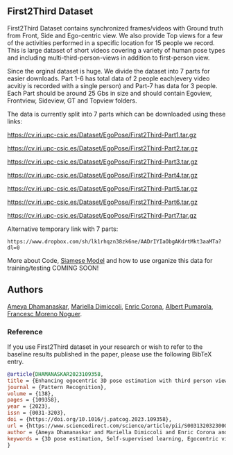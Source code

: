 ## First2Third Dataset

First2Third Dataset contains synchronized frames/videos with Ground truth from Front, Side and Ego-centric view. We also provide Top views for a few of the activities performed in a specific location for 15 people we record.  This is large dataset of short videos covering a variety of human pose types and including multi-third-person-views in addition to first-person view.


Since the orginal dataset is huge. We divide the dataset into 7 parts for easier downloads.  Part 1-6 has total data of 2 people each(every video acvitiy is recorded with a single person) and Part-7 has data for 3 people. Each Part should be around 25 Gbs in size and should contain Egoview, Frontview, Sideview, GT and Topview folders.

The data is currently split into 7 parts which can be downloaded using these links:

 https://cv.iri.upc-csic.es/Dataset/EgoPose/First2Third-Part1.tar.gz

 https://cv.iri.upc-csic.es/Dataset/EgoPose/First2Third-Part2.tar.gz

 https://cv.iri.upc-csic.es/Dataset/EgoPose/First2Third-Part3.tar.gz

 https://cv.iri.upc-csic.es/Dataset/EgoPose/First2Third-Part4.tar.gz

 https://cv.iri.upc-csic.es/Dataset/EgoPose/First2Third-Part5.tar.gz

 https://cv.iri.upc-csic.es/Dataset/EgoPose/First2Third-Part6.tar.gz

 https://cv.iri.upc-csic.es/Dataset/EgoPose/First2Third-Part7.tar.gz


 Alternative temporary link with 7 parts:
 ```
https://www.dropbox.com/sh/lk1rhqzn38zk6ne/AADrIYIaObgAKdrtMkt3aaMTa?dl=0
 ```

 More about Code, [Siamese Model]( https://www.dropbox.com/scl/fi/4nzf6amtch7cn5nr5cpq7/Final-Siamese-Model.ckpt?rlkey=9y48kmttjcvyt284cd638dt8c&dl=0) and how to use organize this data for training/testing COMING SOON!

## Authors
[Ameya Dhamanaskar](https://nudlesoup.github.io/), [Mariella Dimiccoli](https://www.iri.upc.edu/people/mdimiccoli/), [Enric Corona](https://www.iri.upc.edu/people/ecorona/), [Albert Pumarola](https://www.albertpumarola.com/), [Francesc Moreno Noguer](http://www.iri.upc.edu/people/fmoreno/).

### Reference
If you use First2Third dataset in your research or wish to refer to the baseline results published in the paper, please use the following BibTeX entry.

```BibTeX
@article{DHAMANASKAR2023109358,
title = {Enhancing egocentric 3D pose estimation with third person views},
journal = {Pattern Recognition},
volume = {138},
pages = {109358},
year = {2023},
issn = {0031-3203},
doi = {https://doi.org/10.1016/j.patcog.2023.109358},
url = {https://www.sciencedirect.com/science/article/pii/S0031320323000596},
author = {Ameya Dhamanaskar and Mariella Dimiccoli and Enric Corona and Albert Pumarola and Francesc Moreno-Noguer},
keywords = {3D pose estimation, Self-supervised learning, Egocentric vision}
}
```
